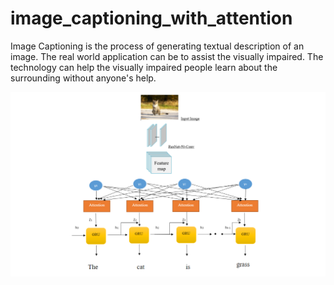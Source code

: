 # image_captioning_with_attention
  Image Captioning is the process of generating textual description of an image. The real world application can be to assist the visually impaired. The technology can help the visually impaired people learn about the surrounding without anyone's help.
  
  ![Screenshot](architecture.png)
  
